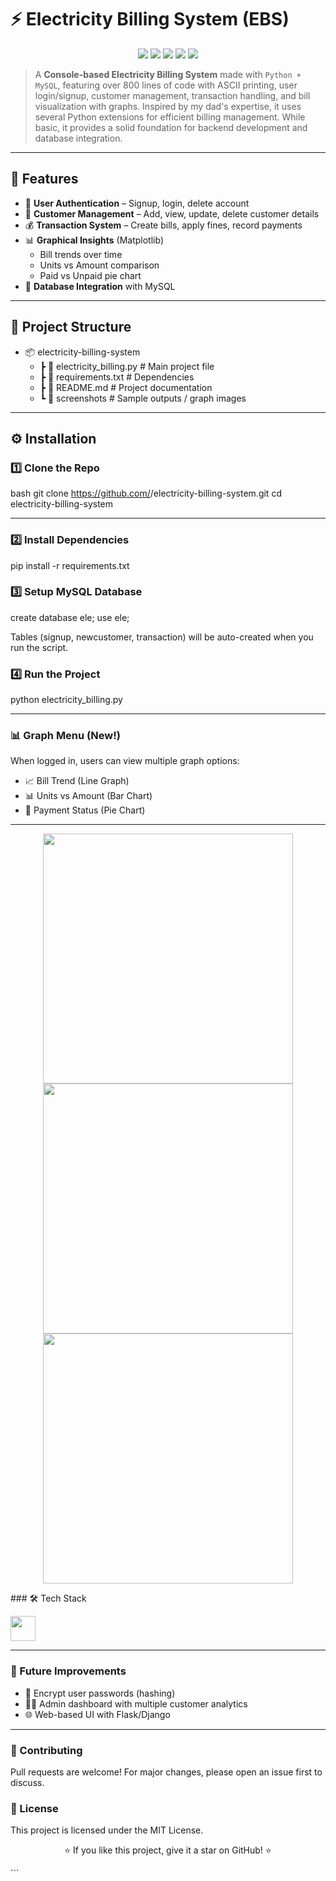 # ⚡ Electricity Billing System (EBS)

<p align="center">
  <img src="https://img.shields.io/badge/Python-3.10-blue?logo=python&logoColor=white" />
  <img src="https://img.shields.io/badge/MySQL-8.0-orange?logo=mysql&logoColor=white" />
  <img src="https://img.shields.io/badge/Matplotlib-Visualization-green?logo=plotly&logoColor=white" />
  <img src="https://img.shields.io/badge/Status-Working-brightgreen" />
  <a href="https://opensource.org/licenses/MIT">
    <img src="https://img.shields.io/badge/License-MIT-yellow.svg" />
  </a>
</p>

> A **Console-based Electricity Billing System** made with `Python + MySQL`, featuring over 800 lines of code with ASCII printing, user login/signup, customer management, transaction handling, and bill visualization with graphs. Inspired by my dad's expertise, it uses several Python extensions for efficient billing management. While basic, it provides a solid foundation for backend development and database integration.


---

## 🌟 Features
- 👤 **User Authentication** – Signup, login, delete account  
- 🧾 **Customer Management** – Add, view, update, delete customer details  
- 💰 **Transaction System** – Create bills, apply fines, record payments  
- 📊 **Graphical Insights** (Matplotlib)
  - Bill trends over time  
  - Units vs Amount comparison  
  - Paid vs Unpaid pie chart  
- 💾 **Database Integration** with MySQL  

---

## 📂 Project Structure
- 📦 electricity-billing-system
  - ┣ 📜 electricity_billing.py # Main project file
  - ┣ 📜 requirements.txt # Dependencies
  - ┣ 📜 README.md # Project documentation
  - ┗ 📂 screenshots # Sample outputs / graph images


---

## ⚙️ Installation

### 1️⃣ Clone the Repo
bash
git clone https://github.com/<your-username>/electricity-billing-system.git
cd electricity-billing-system

---

### 2️⃣ Install Dependencies
pip install -r requirements.txt

### 3️⃣ Setup MySQL Database
create database ele;
use ele;

Tables (signup, newcustomer, transaction) will be auto-created when you run the script.

### 4️⃣ Run the Project
python electricity_billing.py

---

### 📊 Graph Menu (New!)

When logged in, users can view multiple graph options:
- 📈 Bill Trend (Line Graph)
- 📊 Units vs Amount (Bar Chart)
- 🥧 Payment Status (Pie Chart)

---

<p align="center"> <img src="screenshots/graph_trend.png" width="400"/> <img src="screenshots/graph_bar.png" width="400"/> <img src="screenshots/graph_pie.png" width="400"/> </p>
### 🛠️ Tech Stack
<p align="left"> <img src="https://skillicons.dev/icons?i=python,mysql,git" height="40" /> </p>

---

### 🚀 Future Improvements
- 🔐 Encrypt user passwords (hashing)
- 👨‍💼 Admin dashboard with multiple customer analytics
- 🌐 Web-based UI with Flask/Django

---

### 🤝 Contributing
Pull requests are welcome! For major changes, please open an issue first to discuss.

### 📜 License
This project is licensed under the MIT License.

<p align="center">⭐ If you like this project, give it a star on GitHub! ⭐</p> ```

